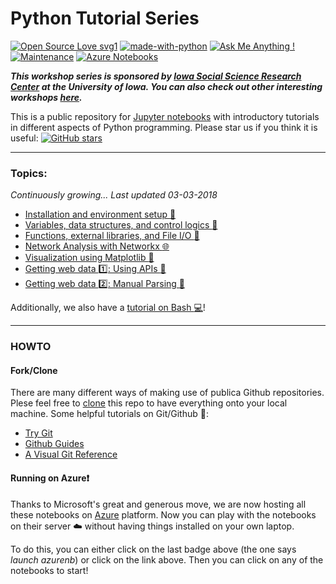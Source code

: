 
Python Tutorial Series
==
[![Open Source Love svg1](https://badges.frapsoft.com/os/v1/open-source.svg?v=103)](https://github.com/ellerbrock/open-source-badges/) [![made-with-python](https://img.shields.io/badge/Made%20with-Python-1f425f.svg)](https://www.python.org/) [![Ask Me Anything !](https://img.shields.io/badge/Ask%20me-anything-1abc9c.svg)](https://GitHub.com/Naereen/ama) [![Maintenance](https://img.shields.io/badge/Maintained%3F-yes-green.svg)](https://GitHub.com/Naereen/StrapDown.js/graphs/commit-activity) [![Azure Notebooks](https://notebooks.azure.com/launch.png)](https://notebooks.azure.com/import/gh/zhiyzuo/python-tutorial)

___This workshop series is sponsored by [Iowa Social Science Research Center](http://ppc.uiowa.edu/isrc) at the University of Iowa. You can also check out other interesting workshops [here](http://ppc.uiowa.edu/isrc/workshops).___

This is a public repository for [Jupyter notebooks](http://jupyter.org/) with introductory tutorials in different aspects of Python programming. Please star us if you think it is useful: 
[![GitHub stars](https://img.shields.io/github/stars/badges/shields.svg?style=social&logo=github&label=Stars)](https://github.com/zhiyzuo/python-tutorial)
 

---

### Topics:

_Continuously growing... Last updated 03-03-2018_

- [Installation and environment setup :wrench:](https://github.com/zhiyzuo/python-tutorial/blob/master/0-Installation-Environment-Setup.ipynb)
- [Variables, data structures, and control logics :twisted_rightwards_arrows:](https://github.com/zhiyzuo/python-tutorial/blob/master/1-Variables-Data_Structures-Control_Logic.ipynb)
- [Functions, external libraries, and File I/O :page_facing_up:](https://github.com/zhiyzuo/python-tutorial/blob/master/2-Functions-External_Libraries-File_IO.ipynb)
- [Network Analysis with Networkx :globe_with_meridians:](https://github.com/zhiyzuo/python-tutorial/blob/master/3-Network-Analysis-with-NetworkX.ipynb)
- [Visualization using Matplotlib :art:](https://github.com/zhiyzuo/python-tutorial/blob/master/4-Visualization-with-Matplotlib.ipynb)
- [Getting web data :one:: Using APIs :signal_strength:](https://github.com/zhiyzuo/python-tutorial/blob/master/5-Getting-Data-Using-APIs.ipynb)
- [Getting web data :two:: Manual Parsing :muscle:](https://github.com/zhiyzuo/python-tutorial/blob/master/6-Getting-Data-from-Web.ipynb)

Additionally, we also have a [tutorial on Bash :computer:](https://github.com/zhiyzuo/python-tutorial/blob/master/Bash-Tutorial.ipynb)!

---

### HOWTO

#### Fork/Clone
There are many different ways of making use of publica Github repositories. Plese feel free to [clone](https://help.github.com/articles/cloning-a-repository/) this repo to have everything onto your local machine. Some helpful tutorials on Git/Github :book::

- [Try Git](https://try.github.io/levels/1/challenges/1)
- [Github Guides](https://guides.github.com/activities/hello-world/)
- [A Visual Git Reference](http://marklodato.github.io/visual-git-guide/index-en.html)

#### Running on Azure:exclamation:
Thanks to Microsoft's great and generous move, we are now hosting all these notebooks on [Azure](https://notebooks.azure.com/zhiyzuo/libraries/python-workshop) platform. Now you can play with the notebooks on their server :cloud: without having things installed on your own laptop.

To do this, you can either click on the last badge above (the one says _launch azurenb_) or click on the link above. Then you can click on any of the notebooks to start!
